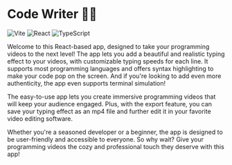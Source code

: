 # Code Writer 👨‍💻
![Vite](https://img.shields.io/badge/vite-%23646CFF.svg?style=for-the-badge&logo=vite&logoColor=white)
![React](https://img.shields.io/badge/react-%2320232a.svg?style=for-the-badge&logo=react&logoColor=%2361DAFB)
![TypeScript](https://img.shields.io/badge/typescript-%23007ACC.svg?style=for-the-badge&logo=typescript&logoColor=white)

Welcome to this React-based app, designed to take your programming videos to the next level! The app lets you add a beautiful and realistic typing effect to your videos, with customizable typing speeds for each line. It supports most programming languages and offers syntax highlighting to make your code pop on the screen. And if you're looking to add even more authenticity, the app even supports terminal simulation!

The easy-to-use app lets you create immersive programming videos that will keep your audience engaged. Plus, with the export feature, you can save your typing effect as an mp4 file and further edit it in your favorite video editing software.

Whether you're a seasoned developer or a beginner, the app is designed to be user-friendly and accessible to everyone. So why wait? Give your programming videos the cozy and professional touch they deserve with this app!